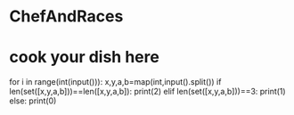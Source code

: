# ChefAndRaces
# cook your dish here
for i in range(int(input())):
        x,y,a,b=map(int,input().split())
        if len(set([x,y,a,b]))==len([x,y,a,b]):
                print(2)
        elif len(set([x,y,a,b]))==3:
                print(1)
        else:
                print(0)
